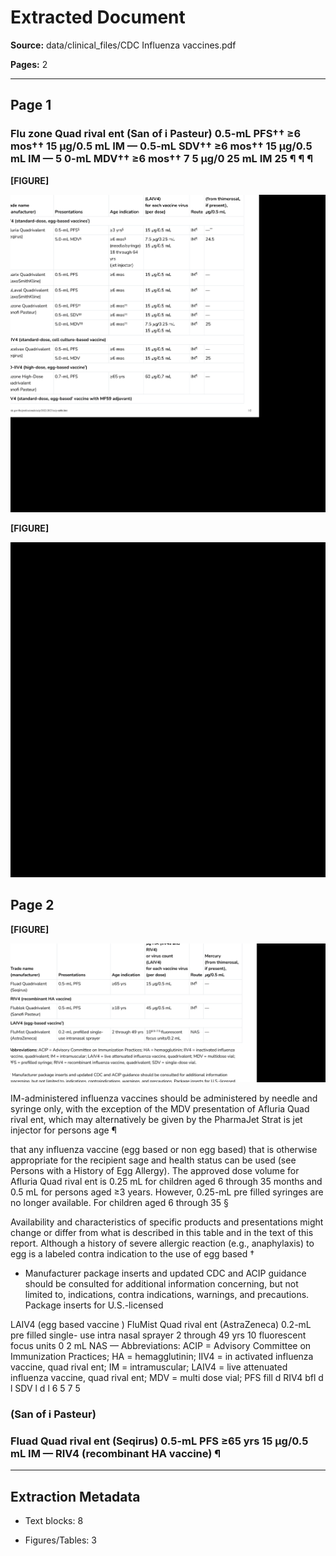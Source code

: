 # Extracted Document

**Source:** data/clinical_files/CDC Influenza vaccines.pdf

**Pages:** 2

---


## Page 1


### Flu zone Quad rival ent (San of i Pasteur) 0.5-mL PFS†† ≥6 mos†† 15 µg/0.5 mL IM — 0.5-mL SDV†† ≥6 mos†† 15 µg/0.5 mL IM — 5 0-mL MDV†† ≥6 mos†† 7 5 µg/0 25 mL IM 25 ¶ ¶ ¶


**[FIGURE]**

![Figure from page 1](figures/figure_p1_a9982f2b.png)


**[FIGURE]**

![Figure from page 1](figures/figure_p1_e6cdee9e.png)


## Page 2


**[FIGURE]**

![Figure from page 2](figures/figure_p2_a0da6ab5.png)

IM-administered influenza vaccines should be administered by needle and syringe only, with the exception of the MDV presentation of Afluria Quad rival ent, which may alternatively be given by the PharmaJet Strat is jet injector for persons age ¶

that any influenza vaccine (egg based or non egg based) that is otherwise appropriate for the recipient sage and health status can be used (see Persons with a History of Egg Allergy). The approved dose volume for Afluria Quad rival ent is 0.25 mL for children aged 6 through 35 months and 0.5 mL for persons aged ≥3 years. However, 0.25-mL pre filled syringes are no longer available. For children aged 6 through 35 §

Availability and characteristics of specific products and presentations might change or differ from what is described in this table and in the text of this report. Although a history of severe allergic reaction (e.g., anaphylaxis) to egg is a labeled contra indication to the use of egg based †

* Manufacturer package inserts and updated CDC and ACIP guidance should be consulted for additional information concerning, but not limited to, indications, contra indications, warnings, and precautions. Package inserts for U.S.-licensed

LAIV4 (egg based vaccine ) FluMist Quad rival ent (AstraZeneca) 0.2-mL pre filled single- use intra nasal sprayer 2 through 49 yrs 10 fluorescent focus units 0 2 mL NAS — Abbreviations: ACIP = Advisory Committee on Immunization Practices; HA = hemagglutinin; IIV4 = in activated influenza vaccine, quad rival ent; IM = intramuscular; LAIV4 = live attenuated influenza vaccine, quad rival ent; MDV = multi dose vial; PFS fill d RIV4 bfl d l SDV l d l 6 5 7 5


### (San of i Pasteur)


### Fluad Quad rival ent (Seqirus) 0.5-mL PFS ≥65 yrs 15 µg/0.5 mL IM — RIV4 (recombinant HA vaccine) ¶


---

## Extraction Metadata

- Text blocks: 8

- Figures/Tables: 3
